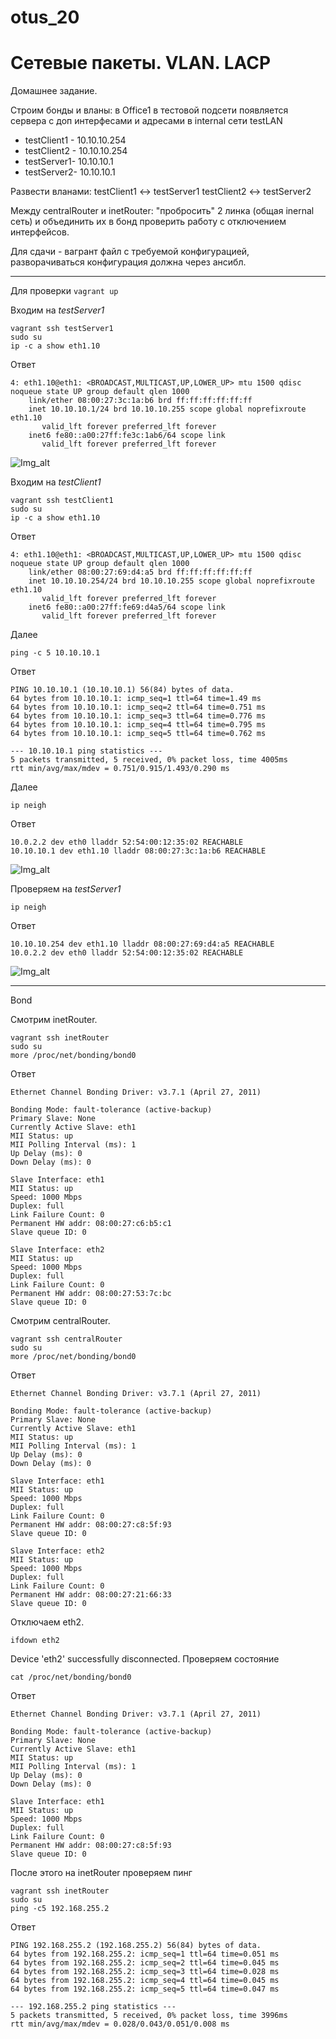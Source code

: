 # otus_20
# Сетевые пакеты. VLAN. LACP

Домашнее задание.

Строим бонды и вланы:
в Office1 в тестовой подсети появляется сервера с доп интерфесами и адресами в internal сети testLAN
- testClient1 - 10.10.10.254
- testClient2 - 10.10.10.254
- testServer1- 10.10.10.1
- testServer2- 10.10.10.1

Развести вланами:
testClient1 <-> testServer1
testClient2 <-> testServer2

Между centralRouter и inetRouter: "пробросить" 2 линка (общая inernal сеть) и объединить их в бонд проверить работу c отключением интерфейсов.

Для сдачи - вагрант файл с требуемой конфигурацией, разворачиваться конфигурация должна через ансибл.

__________________________________________________________________________________________________________________________

Для проверки ```vagrant up```

Входим на *testServer1*

```
vagrant ssh testServer1
sudo su
ip -c a show eth1.10 
```
Ответ
```
4: eth1.10@eth1: <BROADCAST,MULTICAST,UP,LOWER_UP> mtu 1500 qdisc noqueue state UP group default qlen 1000
    link/ether 08:00:27:3c:1a:b6 brd ff:ff:ff:ff:ff:ff
    inet 10.10.10.1/24 brd 10.10.10.255 scope global noprefixroute eth1.10
       valid_lft forever preferred_lft forever
    inet6 fe80::a00:27ff:fe3c:1ab6/64 scope link 
       valid_lft forever preferred_lft forever
```
![Img_alt](https://github.com/Edo1993/otus_20/blob/master/img/201.png)

Входим на *testClient1*

```
vagrant ssh testClient1
sudo su
ip -c a show eth1.10
```
Ответ
```
4: eth1.10@eth1: <BROADCAST,MULTICAST,UP,LOWER_UP> mtu 1500 qdisc noqueue state UP group default qlen 1000
    link/ether 08:00:27:69:d4:a5 brd ff:ff:ff:ff:ff:ff
    inet 10.10.10.254/24 brd 10.10.10.255 scope global noprefixroute eth1.10
       valid_lft forever preferred_lft forever
    inet6 fe80::a00:27ff:fe69:d4a5/64 scope link 
       valid_lft forever preferred_lft forever
```
Далее
```
ping -c 5 10.10.10.1
```
Ответ
```
PING 10.10.10.1 (10.10.10.1) 56(84) bytes of data.
64 bytes from 10.10.10.1: icmp_seq=1 ttl=64 time=1.49 ms
64 bytes from 10.10.10.1: icmp_seq=2 ttl=64 time=0.751 ms
64 bytes from 10.10.10.1: icmp_seq=3 ttl=64 time=0.776 ms
64 bytes from 10.10.10.1: icmp_seq=4 ttl=64 time=0.795 ms
64 bytes from 10.10.10.1: icmp_seq=5 ttl=64 time=0.762 ms

--- 10.10.10.1 ping statistics ---
5 packets transmitted, 5 received, 0% packet loss, time 4005ms
rtt min/avg/max/mdev = 0.751/0.915/1.493/0.290 ms
```
Далее
```
ip neigh
```
Ответ
```
10.0.2.2 dev eth0 lladdr 52:54:00:12:35:02 REACHABLE
10.10.10.1 dev eth1.10 lladdr 08:00:27:3c:1a:b6 REACHABLE
```
![Img_alt](https://github.com/Edo1993/otus_20/blob/master/img/202.png)

Проверяем на *testServer1*
```
ip neigh
```
Ответ
```
10.10.10.254 dev eth1.10 lladdr 08:00:27:69:d4:a5 REACHABLE
10.0.2.2 dev eth0 lladdr 52:54:00:12:35:02 REACHABLE
```
![Img_alt](https://github.com/Edo1993/otus_20/blob/master/img/203.png)

____________________________________________

Bond

Смотрим inetRouter.
```
vagrant ssh inetRouter
sudo su
more /proc/net/bonding/bond0
```
Ответ
```
Ethernet Channel Bonding Driver: v3.7.1 (April 27, 2011)

Bonding Mode: fault-tolerance (active-backup)
Primary Slave: None
Currently Active Slave: eth1
MII Status: up
MII Polling Interval (ms): 1
Up Delay (ms): 0
Down Delay (ms): 0

Slave Interface: eth1
MII Status: up
Speed: 1000 Mbps
Duplex: full
Link Failure Count: 0
Permanent HW addr: 08:00:27:c6:b5:c1
Slave queue ID: 0

Slave Interface: eth2
MII Status: up
Speed: 1000 Mbps
Duplex: full
Link Failure Count: 0
Permanent HW addr: 08:00:27:53:7c:bc
Slave queue ID: 0
```
Смотрим centralRouter.
```
vagrant ssh centralRouter
sudo su
more /proc/net/bonding/bond0
```
Ответ
```
Ethernet Channel Bonding Driver: v3.7.1 (April 27, 2011)

Bonding Mode: fault-tolerance (active-backup)
Primary Slave: None
Currently Active Slave: eth1
MII Status: up
MII Polling Interval (ms): 1
Up Delay (ms): 0
Down Delay (ms): 0

Slave Interface: eth1
MII Status: up
Speed: 1000 Mbps
Duplex: full
Link Failure Count: 0
Permanent HW addr: 08:00:27:c8:5f:93
Slave queue ID: 0

Slave Interface: eth2
MII Status: up
Speed: 1000 Mbps
Duplex: full
Link Failure Count: 0
Permanent HW addr: 08:00:27:21:66:33
Slave queue ID: 0
```
Отключаем eth2.
```
ifdown eth2
```
Device 'eth2' successfully disconnected.
Проверяем состояние
```
cat /proc/net/bonding/bond0
```
Ответ
```
Ethernet Channel Bonding Driver: v3.7.1 (April 27, 2011)

Bonding Mode: fault-tolerance (active-backup)
Primary Slave: None
Currently Active Slave: eth1
MII Status: up
MII Polling Interval (ms): 1
Up Delay (ms): 0
Down Delay (ms): 0

Slave Interface: eth1
MII Status: up
Speed: 1000 Mbps
Duplex: full
Link Failure Count: 0
Permanent HW addr: 08:00:27:c8:5f:93
Slave queue ID: 0
```
После этого на inetRouter проверяем пинг
```
vagrant ssh inetRouter
sudo su
ping -c5 192.168.255.2
```
Ответ
```
PING 192.168.255.2 (192.168.255.2) 56(84) bytes of data.
64 bytes from 192.168.255.2: icmp_seq=1 ttl=64 time=0.051 ms
64 bytes from 192.168.255.2: icmp_seq=2 ttl=64 time=0.045 ms
64 bytes from 192.168.255.2: icmp_seq=3 ttl=64 time=0.028 ms
64 bytes from 192.168.255.2: icmp_seq=4 ttl=64 time=0.045 ms
64 bytes from 192.168.255.2: icmp_seq=5 ttl=64 time=0.047 ms

--- 192.168.255.2 ping statistics ---
5 packets transmitted, 5 received, 0% packet loss, time 3996ms
rtt min/avg/max/mdev = 0.028/0.043/0.051/0.008 ms
```

